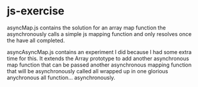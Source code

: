# js-exercise
asyncMap.js contains the solution for an array map function the asynchronously calls a simple js mapping function and only resolves once the have all completed.

asyncAsyncMap.js contains an experiment I did because I had some extra time for this.  It extends the Array prototype to add another asynchronous map function that can be passed another asynchronous mapping function that will be asynchronously called all wrapped up in one glorious anychronous all function... asynchronously.  

